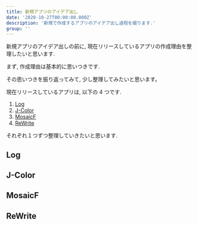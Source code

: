 ```yaml
---
title: 新規アプリのアイデア出し
date: '2020-10-27T00:00:00.000Z'
description: '新規で作成するアプリのアイデア出し過程を綴ります.'
group: ''
---
```


新規アプリのアイデア出しの前に, 現在リリースしているアプリの作成理由を整理したいと思います.

まず, 作成理由は基本的に思いつきです.

その思いつきを振り返ってみて, 少し整理してみたいと思います。

現在リリースしているアプリは, 以下の 4 つです.

1. [Log](https://apps.apple.com/us/app/log-todo-app/id1469767260)
2. [J-Color](https://apps.apple.com/us/app/j-color/id1412726943)
3. [MosaicF](https://apps.apple.com/us/app/mosaicf/id1443439341)
4. [ReWrite](https://apps.apple.com/us/app/rewrite-diary/id1505143601)

それぞれ１つずつ整理していきたいと思います.

## Log

## J-Color

## MosaicF

## ReWrite
